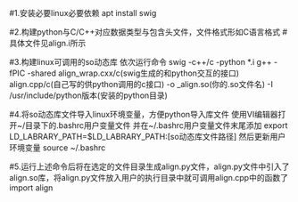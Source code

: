 #1.安装必要linux必要依赖
apt install swig

#2.构建python与C/C++对应数据类型与包含头文件，文件格式形如C语言格式
#具体文件见align.i所示

#3.构建linux可调用的so动态库 
依次运行命令
swig -c++/c -python *.i
g++ -fPIC -shared align_wrap.cxx/c(swig生成的和python交互的接口) align.cpp/c(自己写的供python调用的c接口) -o _align.so(你的.so文件名) -I /usr/include/python版本(安装的python目录)

#4.将so动态库文件导入linux环境变量，方便python导入库文件
使用VI编辑器打开~/目录下的.bashrc用户变量文件
并在~/.bashrc用户变量文件末尾添加 export LD_LABRARY_PATH=$LD_LABRARY_PATH:[so动态库文件路径]
然后更新用户环境变量 source ~/.bashrc 

#5.运行上述命令后将在选定的文件目录生成align.py文件，align.py文件中引入了align.so库，将align.py文件放入用户的执行目录中就可调用align.cpp中的函数了
import align




